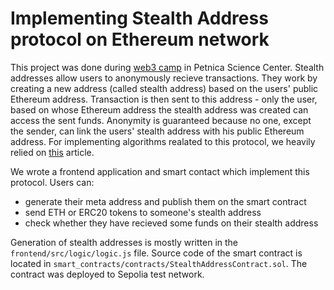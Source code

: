 # Implementing Stealth Address protocol on Ethereum network

This project was done during [web3 camp](https://web3kamp.org/) in Petnica Science Center. Stealth addresses allow users to anonymously recieve transactions. They work by creating a new address (called stealth address) based on the users' public Ethereum address. Transaction is then sent to this address - only the user, based on whose Ethereum address the stealth address was created can access the sent funds. Anonymity is guaranteed because no one, except the sender, can link the users' stealth address with his public Ethereum address. For implementing algorithms realated to this protocol, we heavily relied on [this](https://vitalik.eth.limo/general/2023/01/20/stealth.html) article.

We wrote a frontend application and smart contact which implement this protocol. Users can:
* generate their meta address and publish them on the smart contract
* send ETH or ERC20 tokens to someone's stealth address
* check whether they have recieved some funds on their stealth address

Generation of stealth addresses is mostly written in the `frontend/src/logic/logic.js` file. Source code of the smart contract is located in `smart_contracts/contracts/StealthAddressContract.sol`. The contract was deployed to Sepolia test network.